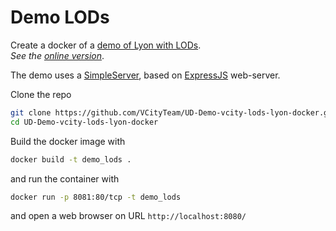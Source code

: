 # Demo LODs

Create a docker of a [demo of Lyon with LODs](https://github.com/VCityTeam/UD-Demo-vcity-lods-lyon).  
_See the [online version](https://lods-lyon.vcityliris.data.alpha.grandlyon.com/)_.

The demo uses a [SimpleServer](https://github.com/VCityTeam/UD-SimpleServer), based on [ExpressJS](https://en.wikipedia.org/wiki/Express.js) web-server.

Clone the repo 

```bash
git clone https://github.com/VCityTeam/UD-Demo-vcity-lods-lyon-docker.git
cd UD-Demo-vcity-lods-lyon-docker
```

Build the docker image with

```bash
docker build -t demo_lods .
```

and run the container with

```bash
docker run -p 8081:80/tcp -t demo_lods
```

and open a web browser on URL `http://localhost:8080/`
